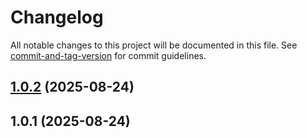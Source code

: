 # Changelog

All notable changes to this project will be documented in this file. See [commit-and-tag-version](https://github.com/absolute-version/commit-and-tag-version) for commit guidelines.

## [1.0.2](https://github.com/o68x/kirby-plainkit/compare/v1.0.1...v1.0.2) (2025-08-24)

## 1.0.1 (2025-08-24)
